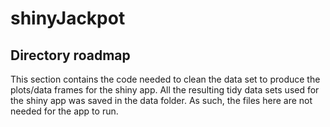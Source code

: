 shinyJackpot
================

## Directory roadmap

This section contains the code needed to clean the data set to produce
the plots/data frames for the shiny app. All the resulting tidy data
sets used for the shiny app was saved in the data folder. As such, the
files here are not needed for the app to run.
